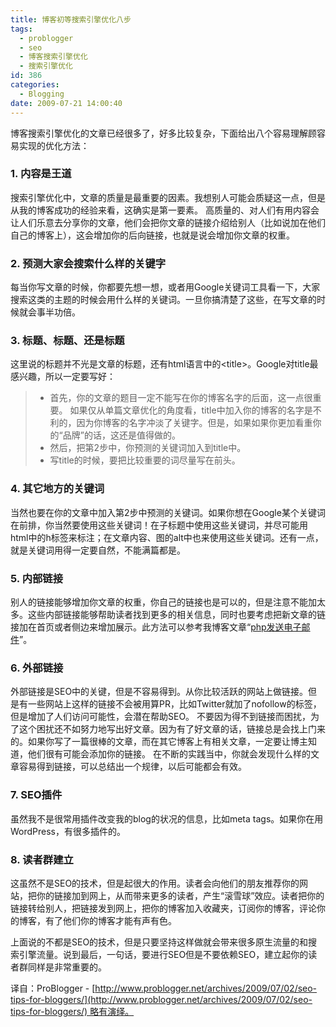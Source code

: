```yaml
---
title: 博客初等搜索引擎优化八步
tags:
  - problogger
  - seo
  - 博客搜索引擎优化
  - 搜索引擎优化
id: 386
categories:
  - Blogging
date: 2009-07-21 14:00:40
---
```


博客搜索引擎优化的文章已经很多了，好多比较复杂，下面给出八个容易理解顾容易实现的优化方法：

### 1\. 内容是王道

搜索引擎优化中，文章的质量是最重要的因素。我想别人可能会质疑这一点，但是从我的博客成功的经验来看，这确实是第一要素。
高质量的、对人们有用内容会让人们乐意去分享你的文章，他们会把你文章的链接介绍给别人（比如说加在他们自己的博客上），这会增加你的后向链接，也就是说会增加你文章的权重。

### 2\. 预测大家会搜索什么样的关键字

每当你写文章的时候，你都要先想一想，或者用Google关键词工具看一下，大家搜索这类的主题的时候会用什么样的关键词。一旦你搞清楚了这些，在写文章的时候就会事半功倍。
<!--more-->

### 3\. 标题、标题、还是标题

这里说的标题并不光是文章的标题，还有html语言中的&lt;title&gt;。Google对title最感兴趣，所以一定要写好：
> * 首先，你的文章的题目一定不能写在你的博客名字的后面，这一点很重要。
> 如果仅从单篇文章优化的角度看，title中加入你的博客的名字是不利的，因为你博客的名字冲淡了关键字。但是，如果如果你更加看重你的“品牌”的话，这还是值得做的。
> * 然后，把第2步中，你预测的关键词加入到title中。
> * 写title的时候，要把比较重要的词尽量写在前头。

### 4\. 其它地方的关键词

当然也要在你的文章中加入第2步中预测的关键词。如果你想在Google某个关键词在前排，你当然要使用这些关键词！在子标题中使用这些关键词，并尽可能用html中的h标签来标注；在文章内容、图的alt中也来使用这些关键词。还有一点，就是关键词用得一定要自然，不能满篇都是。

### 5\. 内部链接

别人的链接能够增加你文章的权重，你自己的链接也是可以的，但是注意不能加太多。这些内部链接能够帮助读者找到更多的相关信息，同时也要考虑把新文章的链接加在首页或者侧边来增加展示。此方法可以参考我博客文章“[php发送电子邮件](http://kangzj.net/php-send-email/ "Permanent Link to php发送电子邮件")”。

### 6\. 外部链接

外部链接是SEO中的关键，但是不容易得到。从你比较活跃的网站上做链接。但是有一些网站上这样的链接不会被用算PR，比如Twitter就加了nofollow的标签，但是增加了人们访问可能性，会潜在帮助SEO。
不要因为得不到链接而困扰，为了这个困扰还不如努力地写出好文章。因为有了好文章的话，链接总是会找上门来的。如果你写了一篇很棒的文章，而在其它博客上有相关文章，一定要让博主知道，他们很有可能会添加你的链接。
在不断的实践当中，你就会发现什么样的文章容易得到链接，可以总结出一个规律，以后可能都会有效。

### 7\. SEO插件

虽然我不是很常用插件改变我的blog的状况的信息，比如meta tags。如果你在用 WordPress，有很多插件的。

### 8\. 读者群建立

这虽然不是SEO的技术，但是起很大的作用。读者会向他们的朋友推荐你的网站，把你的链接加到网上，从而带来更多的读者，产生“滚雪球”效应。读者把你的链接转给别人，把链接发到网上，把你的博客加入收藏夹，订阅你的博客，评论你的博客，有了他们你的博客才能有声有色。

上面说的不都是SEO的技术，但是只要坚持这样做就会带来很多原生流量的和搜索引擎流量。说到最后，一句话，要进行SEO但是不要依赖SEO，建立起你的读者群同样是非常重要的。

译自：ProBlogger - [http://www.problogger.net/archives/2009/07/02/seo-tips-for-bloggers/](http://www.problogger.net/archives/2009/07/02/seo-tips-for-bloggers/) 略有演绎。